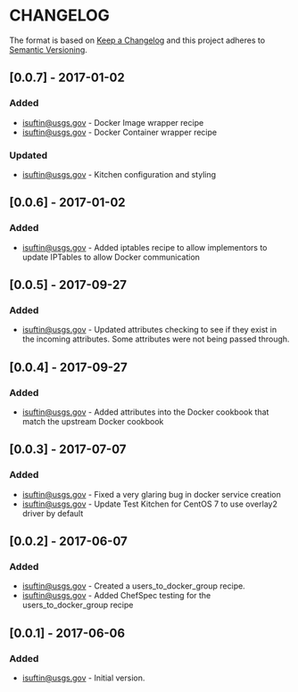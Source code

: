 # CHANGELOG

The format is based on [Keep a Changelog](http://keepachangelog.com/)
and this project adheres to [Semantic Versioning](http://semver.org/).

## [0.0.7] - 2017-01-02
### Added
- isuftin@usgs.gov - Docker Image wrapper recipe
- isuftin@usgs.gov - Docker Container wrapper recipe
### Updated
- isuftin@usgs.gov - Kitchen configuration and styling

## [0.0.6] - 2017-01-02
### Added
- isuftin@usgs.gov - Added iptables recipe to allow implementors to update IPTables to allow Docker communication

## [0.0.5] - 2017-09-27
### Added
- isuftin@usgs.gov - Updated attributes checking to see if they exist in the incoming attributes. Some attributes were not being passed through.

## [0.0.4] - 2017-09-27
### Added
- isuftin@usgs.gov - Added attributes into the Docker cookbook that match the upstream Docker cookbook

## [0.0.3] - 2017-07-07
### Added
- isuftin@usgs.gov - Fixed a very glaring bug in docker service creation
- isuftin@usgs.gov - Update Test Kitchen for CentOS 7 to use overlay2 driver by default

## [0.0.2] - 2017-06-07
### Added
- isuftin@usgs.gov - Created a users_to_docker_group recipe.
- isuftin@usgs.gov - Added ChefSpec testing for the users_to_docker_group recipe

## [0.0.1] - 2017-06-06
### Added
- isuftin@usgs.gov - Initial version.
